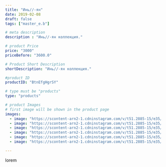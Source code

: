 ```yaml
---
title: "Инь//-ян"
date: 2019-02-08
draft: false
tags: ["master_e.b"]

# meta description
description : "Инь//-ян коллекция."

# product Price
price: "3000"
priceBefore: "3600.0"

# Product Short Description
shortDescription: "Инь//-ян коллекция."

#product ID
productID: "BtnEfgHgrSY"

# type must be "products"
type: "products"

# product Images
# first image will be shown in the product page
images:
  - image: "https://scontent-arn2-1.cdninstagram.com/v/t51.2885-15/e35/50830809_254101472144543_3354484011282813543_n.jpg?_nc_ht=scontent-arn2-1.cdninstagram.com&_nc_cat=111&_nc_ohc=tGWAsT8dZ38AX9kjuUD&se=8&tp=1&oh=f64912cda505e11338cb1e3dfb17150d&oe=606173DF&ig_cache_key=MTk3NDU2NjcxMzQ5MjE1MDYyOQ%3D%3D.2"
  - image: "https://scontent-arn2-1.cdninstagram.com/v/t51.2885-15/e35/50649862_1905214636274894_5782379189648800009_n.jpg?_nc_ht=scontent-arn2-1.cdninstagram.com&_nc_cat=102&_nc_ohc=BbWr0MCbTtUAX_jk0v0&se=8&tp=1&oh=35a4cc9684d33dd4cc2c1267c9512b77&oe=6060BBA3&ig_cache_key=MTk3NDU2NjcxMzQ2NjgzNzk4OA%3D%3D.2"
  - image: "https://scontent-arn2-1.cdninstagram.com/v/t51.2885-15/e35/50633105_352725452122431_2766314061947472666_n.jpg?_nc_ht=scontent-arn2-1.cdninstagram.com&_nc_cat=103&_nc_ohc=2ldW5Kg8gxgAX8kYDVQ&se=8&tp=1&oh=32f8550666c52b5389173c44f8182063&oe=60604309&ig_cache_key=MTk3NDU2NjcxMzQ5MjE3MjkwMQ%3D%3D.2"
  - image: "https://scontent-arn2-1.cdninstagram.com/v/t51.2885-15/e35/50604798_322875751908458_6009751656160055255_n.jpg?_nc_ht=scontent-arn2-1.cdninstagram.com&_nc_cat=102&_nc_ohc=ON70HlRESKEAX-rpj5y&se=8&tp=1&oh=9bf88c10e0adf467b86311f8a8d715f5&oe=605E8036&ig_cache_key=MTk3NDU2NjcxMzQ3NTMwMTMwOQ%3D%3D.2"
  - image: "https://scontent-arn2-1.cdninstagram.com/v/t51.2885-15/e35/51047965_240885560155603_6189771604370208539_n.jpg?_nc_ht=scontent-arn2-1.cdninstagram.com&_nc_cat=107&_nc_ohc=xZo6c0-ApFQAX8S0Fgz&se=8&tp=1&oh=b23124d79ab30e734dce4bcd7b19843c&oe=60602ADA&ig_cache_key=MTk3NDU2NjcxMzQ4MzYxMjkyNQ%3D%3D.2"
  - image: "https://scontent-arn2-1.cdninstagram.com/v/t51.2885-15/e35/51725733_231665551107742_1758664456942403811_n.jpg?_nc_ht=scontent-arn2-1.cdninstagram.com&_nc_cat=110&_nc_ohc=uJMiR1kBZpUAX_2VPUQ&se=8&tp=1&oh=ed71f12c077d262dfdbd3b959fa0804c&oe=605F9B67&ig_cache_key=MTk3NDU2NjcxMzUwODk3MzcwMQ%3D%3D.2"

---
```

lorem
